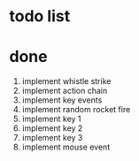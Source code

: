 # todo list


# done
1. implement whistle strike
2. implement action chain
3. implement key events
 1. implement random rocket fire
 2. implement key 1
 3. implement key 2
 4. implement key 3
4. implement mouse event
